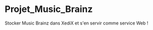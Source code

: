 Projet_Music_Brainz
===================

Stocker Music Brainz dans XediX et s'en servir comme service Web !

